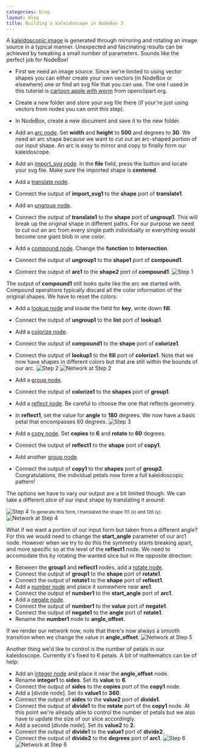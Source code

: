 ```yaml
---
categories: blog
layout: blog
title: Building a kaleidoscope in NodeBox 3
---
```


A [kaleidoscopic image](http://en.wikipedia.org/wiki/Kaleidoscope) is generated through mirroring and rotating an image source in a typical manner. Unexpected and fascinating results can be achieved by tweaking a small number of parameters. Sounds like the perfect job for NodeBox!

- First we need an image source. Since we're limited to using vector shapes you can either create your own vectors (in NodeBox or elsewhere) one or find an svg file that you can use. The one I used in this tutorial is [cartoon apple with worm](http://openclipart.org/detail/20366/cartoon-apple-with-worm-by-rg1024-20366) from openclipart.org.
- Create a new folder and store your svg file there (if your're just using vectors from nodes you can omit this step).
- In NodeBox, create a new document and save it to the new folder.
- Add an [arc node](/node/reference/corevector/arc.html). Set **width** and **height** to **500** and degrees to **30**. We need an arc shape because we want to cut out an arc-shaped portion of our input shape. An arc is easy to mirror and copy to finally form our kaleidoscope.
- Add an [import_svg node](/node/reference/corevector/import_svg.html). In the **file** field, press the button and locate your svg file. Make sure the imported shape is **centered**.
- Add a [translate node](/node/reference/corevector/translate.html). 
- Connect the output of **import_svg1** to the **shape** port of **translate1**.
- Add an [ungroup node](/node/reference/corevector/ungroup.html). 
- Connect the output of **translate1** to the **shape** port of **ungroup1**. This will break up the original shape in different paths. For our purpose we need to cut out an arc from every single path individually or everything would become one giant blob in one color.

- Add a [compound node](/node/reference/corevector/compound.html). Change the **function** to **Intersection**.
- Connect the output of **ungroup1** to the **shape1** port of **compound1**.
- Connect the output of **arc1** to the **shape2** port of **compound1**.
![Step 1](/media/gallery/kaleidoscope/kaleidostep1.png)

The output of **compound1** still looks quite like the arc we started with. Compound operations typically discard all the color information of the original shapes. We have to reset the colors:
- Add a [lookup node](/node/reference/data/lookup.html) and inside the field for **key**, write down **fill**.
- Connect the output of **ungroup1** to the **list** port of **lookup1**.
- Add a [colorize node](/node/reference/corevector/colorize.html).
- Connect the output of **compound1** to the **shape** port of **colorize1**.
- Connect the output of **lookup1** to the **fill** port of **colorize1**. Note that we now have shapes in different colors but that are still within the bounds of our arc.
![Step 2](/media/gallery/kaleidoscope/kaleidostep2.png)
![Network at Step 2](/media/gallery/kaleidoscope/kaleidostep2network.png)

- Add a [group node](/node/reference/corevector/group.html).
- Connect the output of **colorize1** to the **shapes** port of **group1**.
- Add a [reflect node](/node/reference/corevector/reflect.html). Be careful to choose the one that reflects geometry.
- In **reflect1**, set the value for **angle** to **180** degrees. We now have a basic petal that encompasses 60 degrees.
![Step 3](/media/gallery/kaleidoscope/kaleidostep3.png)

- Add a [copy node](/node/reference/corevector/copy.html). Set **copies** to **6** and **rotate** to **60** degrees.
- Connect the output of **reflect1** to the **shape** port of **copy1**.
- Add another [group node](/node/reference/corevector/group.html).
- Connect the output of **copy1** to the **shapes** port of **group2**.
Congratulations, the individual petals now form a full kaleidoscopic pattern!

The options we have to vary our output are a bit limited though. We can take a different *slice* of our input shape by translating it around:

![Step 4](/media/gallery/kaleidoscope/kaleidostep4.png)
<small>To generate this form, I translated the shape 111 (x) and 126 (y).</small>
![Network at Step 4](/media/gallery/kaleidoscope/kaleidostep4network.png)

What if we want a portion of our input form but taken from a different angle? For this we would need to change the **start_angle** parameter of our arc1 node. However when we try to do this the symmetry starts breaking apart, and more specific so at the level of the **reflect1** node. We need to accomodate this by rotating the wanted slice but in the opposite direction:
- Between the **group1** and **reflect1** nodes, add a [rotate node](/node/reference/corevector/rotate.html).
- Connect the output of **group1** to the **shape** port of **rotate1**.
- Connect the output of **rotate1** to the **shape** port of **reflect1**.
- Add a [number node](/node/reference/math/number.html) and place it somewhere near **arc1**.
- Connect the output of **number1** to the **start_angle** port of **arc1**.
- Add a [negate node](/node/reference/math/negate.html).
- Connect the output of **number1** to the **value** port of **negate1**.
- Connect the output of **negate1** to the **angle** port of **rotate1**.
- Rename the **number1** node to **angle_offset**.

If we render our network now, note that there's now always a smooth transition when we change the value in **angle_offset**.
![Network at Step 5](/media/gallery/kaleidoscope/kaleidostep5network.png)

Another thing we'd like to control is the number of petals in our kaleidoscope. Currently it's fixed to 6 petals. A bit of mathematics can be of help:

- Add an [integer node](/node/reference/math/number.html) and place it near the **angle_offset** node.
- Rename **integer1** to **sides**. Set its **value** to **6**.
- Connect the output of **sides** to the **copies** port of the **copy1** node.
- Add a [divide node]. Set its **value1** to **360**.
- Connect the output of **sides** to the **value2** port of **divide1**.
- Connect the output of **divide1** to the **rotate** port of the **copy1** node.
At this point we're already able to control the number of petals but we also have to update the size of our slice accordingly.
- Add a second [divide node]. Set its **value2** to **2**.
- Connect the output of **divide1** to the **value1** port of **divide2**.
- Connect the output of **divide2** to the **degrees** port of **arc1**.
![Step 6](/media/gallery/kaleidoscope/kaleidostep6.png)
![Network at Step 6](/media/gallery/kaleidoscope/kaleidostep6network.png)
